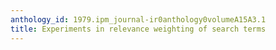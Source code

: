 ```yaml
---
anthology_id: 1979.ipm_journal-ir0anthology0volumeA15A3.1
title: Experiments in relevance weighting of search terms
---
```

